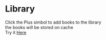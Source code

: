 # Library

Click the Plus simbol to add books to the library  
the books will be stored on cache  
Try it [Here](https://lm4nu.github.io/Library/)
